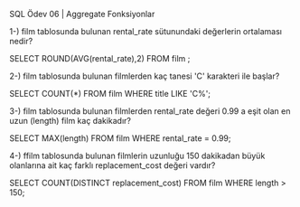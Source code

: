 SQL Ödev 06 | Aggregate Fonksiyonlar



1-) film tablosunda bulunan rental_rate sütunundaki değerlerin ortalaması nedir?


SELECT ROUND(AVG(rental_rate),2) 
FROM film ;




2-) film tablosunda bulunan filmlerden kaç tanesi 'C' karakteri ile başlar?


SELECT COUNT(*)
FROM film
WHERE title LIKE 'C%';




3-) film tablosunda bulunan filmlerden rental_rate değeri 0.99 a eşit olan en uzun (length) film kaç dakikadır?


SELECT MAX(length) 
FROM film 
WHERE rental_rate = 0.99;




4-) ffilm tablosunda bulunan filmlerin uzunluğu 150 dakikadan büyük olanlarına ait kaç farklı replacement_cost değeri vardır?


SELECT COUNT(DISTINCT replacement_cost) 
FROM film 
WHERE length > 150;
